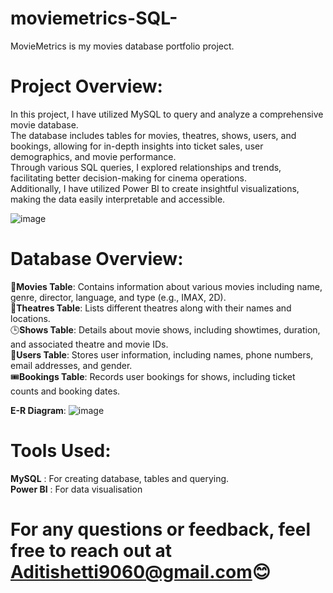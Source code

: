 # **moviemetrics-SQL**-

MovieMetrics is my movies database portfolio project.

# **Project Overview**:

In this project, I have utilized MySQL to query and analyze a comprehensive movie database.   
The database includes tables for movies, theatres, shows, users, and bookings, allowing for in-depth insights into ticket sales, user demographics, and movie performance.   
Through various SQL queries, I explored relationships and trends, facilitating better decision-making for cinema operations.  
Additionally, I have utilized Power BI to create insightful visualizations, making the data easily interpretable and accessible.  

![image](https://github.com/user-attachments/assets/cb67dfdd-600e-48e7-87a5-309c176208c5)


# **Database Overview**:
🎥**Movies Table**: Contains information about various movies including name, genre, director, language, and type (e.g., IMAX, 2D).  
📍**Theatres Table**: Lists different theatres along with their names and locations.  
🕒**Shows Table**: Details about movie shows, including showtimes, duration, and associated theatre and movie IDs.  
👤**Users Table**: Stores user information, including names, phone numbers, email addresses, and gender.  
🎟️**Bookings Table**: Records user bookings for shows, including ticket counts and booking dates.  

**E-R Diagram**: ![image](https://github.com/user-attachments/assets/00316bf9-4061-45aa-b9e7-0de14fb320ca)


# **Tools Used**:   
**MySQL** : For creating database, tables and querying.  
**Power BI** : For data visualisation  


# For any questions or feedback, feel free to reach out at Aditishetti9060@gmail.com😊


